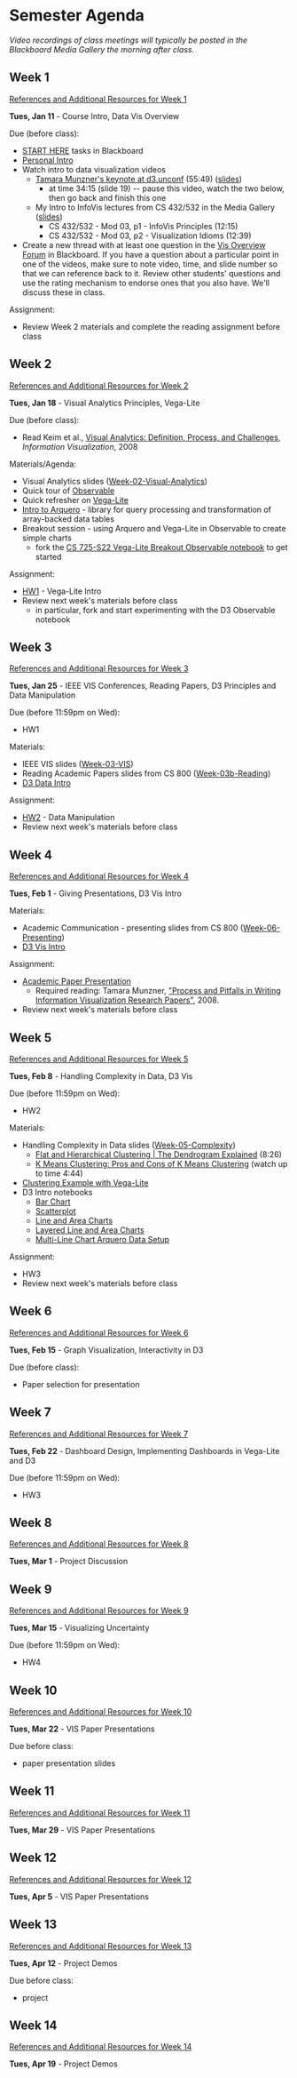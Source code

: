 # Semester Agenda

*Video recordings of class meetings will typically be posted in the Blackboard Media Gallery the morning after class.*

## Week 1

[References and Additional Resources for Week 1](resources.md#week-1)

**Tues, Jan 11** - Course Intro, Data Vis Overview

Due (before class):

* [START HERE](https://www.blackboard.odu.edu/webapps/blackboard/content/listContentEditable.jsp?content_id=_10496528_1&course_id=_394424_1&mode=reset) tasks in Blackboard
* [Personal Intro](https://www.blackboard.odu.edu/webapps/discussionboard/do/forum?action=list_threads&course_id=_394424_1&nav=discussion_board_entry&conf_id=_457380_1&forum_id=_495686_1)
* Watch intro to data visualization videos
  * [Tamara Munzner's keynote at d3.unconf](https://www.youtube.com/watch?v=jVC6SQS23ak) (55:49) ([slides](https://www.cs.ubc.ca/~tmm/talks/minicourse14/vad15d3unconf.pdf))
    * at time 34:15 (slide 19) -- pause this video, watch the two below, then go back and finish this one
  * My Intro to InfoVis lectures from CS 432/532 in the Media Gallery ([slides](https://docs.google.com/presentation/d/1dnKwKgOAWQ37QzHXxbbIZ-J4R8KYFO4Ss12VFkit-wA/preview?rm=minimal))
    * CS 432/532 - Mod 03, p1 - InfoVis Principles (12:15)
    * CS 432/532 - Mod 03, p2 - Visualization Idioms (12:39)
* Create a new thread with at least one question in the [Vis Overview Forum](https://www.blackboard.odu.edu/webapps/discussionboard/do/forum?action=list_threads&course_id=_394424_1&nav=discussion_board_entry&conf_id=_457380_1&forum_id=_517326_1) in Blackboard. If you have a question about a particular point in one of the videos, make sure to note video, time, and slide number so that we can reference back to it. Review other students' questions and use the rating mechanism to endorse ones that you also have. We'll discuss these in class.

Assignment:

* Review Week 2 materials and complete the reading assignment before class

## Week 2

[References and Additional Resources for Week 2](resources.md#week-2)

**Tues, Jan 18** - Visual Analytics Principles, Vega-Lite 

Due (before class):

* Read Keim et al., [Visual Analytics: Definition, Process, and Challenges](https://d-nb.info/1098134664/34), *Information Visualization*, 2008

Materials/Agenda:

* Visual Analytics slides ([Week-02-Visual-Analytics](https://docs.google.com/presentation/d/1-P6DoGLG0CkWuQUfgqJ3MZSJoxZPF_HuX3WkK7fBQEQ/preview?rm=minimal))
* Quick tour of [Observable](https://observablehq.com/@observablehq/a-taste-of-observable)
* Quick refresher on [Vega-Lite](https://observablehq.com/collection/@observablehq/observable-for-vega-lite)
* [Intro to Arquero](https://observablehq.com/@uwdata/introducing-arquero) - library for query processing and transformation of array-backed data tables
* Breakout session - using Arquero and Vega-Lite in Observable to create simple charts
  * fork the [CS 725-S22 Vega-Lite Breakout Observable notebook](https://observablehq.com/@weiglemc/cs-725-s22-vega-lite-breakout-notebook) to get started

Assignment:

* [HW1](HW1.md) - Vega-Lite Intro
* Review next week's materials before class
  * in particular, fork and start experimenting with the D3 Observable notebook

## Week 3

[References and Additional Resources for Week 3](resources.md#week-3)

**Tues, Jan 25** - IEEE VIS Conferences, Reading Papers, D3 Principles and Data Manipulation

Due (before 11:59pm on Wed):

* HW1

Materials:

* IEEE VIS slides ([Week-03-VIS](https://docs.google.com/presentation/d/1G4x1PqiADpeTJmbXA2wkq5u2TBqvklBYPq0Jt_Y9uSs/preview?rm=minimal))
* Reading Academic Papers slides from CS 800 ([Week-03b-Reading](https://docs.google.com/presentation/d/1iCAQLektZfcHzJi95StyGhzhAc-zjhi2cDmII3_Tlik/preview?rm=minimal))
* [D3 Data Intro](https://observablehq.com/@weiglemc/d3-data-intro/2)

Assignment:

* [HW2](HW2.md) -  Data Manipulation
* Review next week's materials before class

## Week 4

[References and Additional Resources for Week 4](resources.md#week-4)

**Tues, Feb 1** - Giving Presentations, D3 Vis Intro

Materials:

* Academic Communication - presenting slides from CS 800 ([Week-06-Presenting](https://docs.google.com/presentation/d/1bCCL7bw5j41e3se3oLH-qakLT0P0GKFhec5T8EZ9FXs/edit#slide=id.p1))
* [D3 Vis Intro](https://observablehq.com/@weiglemc/cs725-s22-d3-vis-intro)

Assignment:

* [Academic Paper Presentation](presentation.md)
  * Required reading: Tamara Munzner, ["Process and Pitfalls in Writing Information Visualization Research Papers"](http://www.cs.ubc.ca/labs/imager/tr/2008/pitfalls/pitfalls.pdf), 2008.
* Review next week's materials before class

## Week 5

[References and Additional Resources for Week 5](resources.md#week-5)

**Tues, Feb 8** - Handling Complexity in Data, D3 Vis

Due (before 11:59pm on Wed):

* HW2

Materials:

* Handling Complexity in Data slides ([Week-05-Complexity](https://docs.google.com/presentation/d/14ddgduj5kJ-JzJ-_pTkzOKmbO9NlSVuJcUX_IZLr7n0/preview?rm=minimal))
  * [Flat and Hierarchical Clustering | The Dendrogram Explained](https://www.youtube.com/watch?v=ijUMKMC4f9I) (8:26)
  * [K Means Clustering: Pros and Cons of K Means Clustering](https://www.youtube.com/watch?v=YIGtalP1mv0) (watch up to time 4:44)
* [Clustering Example with Vega-Lite](https://observablehq.com/@weiglemc/clustering-example-with-vega-lite)
* D3 Intro notebooks
  * [Bar Chart](https://observablehq.com/@weiglemc/cs725-s22-d3-intro-bar-chart?collection=@weiglemc/cs-725-825-spring-2022)
  * [Scatterplot](https://observablehq.com/@weiglemc/cs725-s22-d3-intro-scatterplot?collection=@weiglemc/cs-725-825-spring-2022)
  * [Line and Area Charts](https://observablehq.com/@weiglemc/cs725-s22-d3-intro-line-and-area-charts?collection=@weiglemc/cs-725-825-spring-2022)
  * [Layered Line and Area Charts](https://observablehq.com/@weiglemc/cs725-s22-d3-intro-layered-line-and-area-charts?collection=@weiglemc/cs-725-825-spring-2022)
  * [Multi-Line Chart Arquero Data Setup](https://observablehq.com/@weiglemc/cs725-s22-multi-line-chart-arquero-data-setup?collection=@weiglemc/cs-725-825-spring-2022)

Assignment:

* HW3
* Review next week's materials before class

## Week 6

[References and Additional Resources for Week 6](resources.md#week-6)

**Tues, Feb 15** - Graph Visualization, Interactivity in D3

Due (before class):

* Paper selection for presentation

## Week 7

[References and Additional Resources for Week 7](resources.md#week-7)

**Tues, Feb 22** - Dashboard Design, Implementing Dashboards in Vega-Lite and D3

Due (before 11:59pm on Wed):

* HW3

## Week 8

[References and Additional Resources for Week 8](resources.md#week-8)

**Tues, Mar 1** - Project Discussion

## Week 9

[References and Additional Resources for Week 9](resources.md#week-9)

**Tues, Mar 15** - Visualizing Uncertainty

Due (before 11:59pm on Wed):

* HW4

## Week 10

[References and Additional Resources for Week 10](resources.md#week-10)

**Tues, Mar 22** - VIS Paper Presentations

Due before class:

* paper presentation slides

## Week 11

[References and Additional Resources for Week 11](resources.md#week-11)

**Tues, Mar 29** - VIS Paper Presentations

## Week 12

[References and Additional Resources for Week 12](resources.md#week-12)

**Tues, Apr 5** - VIS Paper Presentations

## Week 13

[References and Additional Resources for Week 13](resources.md#week-13)

**Tues, Apr 12** - Project Demos

Due before class:

* project

## Week 14

[References and Additional Resources for Week 14](resources.md#week-14)

**Tues, Apr 19** - Project Demos
